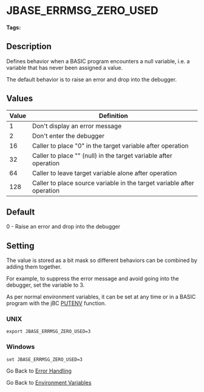# JBASE_ERRMSG_ZERO_USED

<PageHeader />

**Tags:**
<badge text='error messages' vertical='middle' />

## Description

Defines behavior when a BASIC program encounters a null variable, i.e. a variable that has never been assigned a value.

The default behavior is to raise an error and drop into the debugger.

## Values

| Value | Definition |
| --- | --- |
| 1 | Don't display an error message |
| 2 | Don't enter the debugger |
| 16 | Caller to place "0" in the target variable after operation |
| 32 | Caller to place "" (null) in the target variable after operation |
| 64 | Caller to leave target variable alone after operation |
| 128 | Caller to place source variable in the target variable after operation |

## Default

0 - Raise an error and drop into the debugger

## Setting

The value is stored as a bit mask so different behaviors can be combined by adding them together.

For example, to suppress the error message and avoid going into the debugger, set the variable to 3.

As per normal environment variables, it can be set at any time or in a BASIC program with the jBC [PUTENV](./../../jbase-basic-%28jbc%29/putenv) function.

### UNIX

```
export JBASE_ERRMSG_ZERO_USED=3
```

### Windows

```
set JBASE_ERRMSG_ZERO_USED=3
```

Go Back to [Error Handling](./../../jbase-basic-%28jbc%29/jbc-error-handling)

Go Back to [Environment Variables](./../README.md)

  
<PageFooter />
